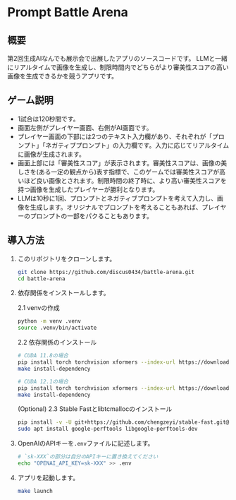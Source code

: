# Prompt Battle Arena

## 概要

第2回生成AIなんでも展示会で出展したアプリのソースコードです。
LLMと一緒にリアルタイムで画像を生成し、制限時間内でどちらがより審美性スコアの高い画像を生成できるかを競うアプリです。

## ゲーム説明

- 1試合は120秒間です。
- 画面左側がプレイヤー画面、右側がAI画面です。
- プレイヤー画面の下部には2つのテキスト入力欄があり、それぞれが「プロンプト」「ネガティブプロンプト」の入力欄です。入力に応じてリアルタイムに画像が生成されます。
- 画面上部には「審美性スコア」が表示されます。審美性スコアは、画像の美しさを(ある一定の観点から)表す指標で、このゲームでは審美性スコアが高いほど良い画像とされます。制限時間の終了時に、より高い審美性スコアを持つ画像を生成したプレイヤーが勝利となります。
- LLMは10秒に1回、プロンプトとネガティブプロンプトを考えて入力し、画像を生成します。オリジナルでプロンプトを考えることもあれば、プレイヤーのプロンプトの一部をパクることもあります。


## 導入方法

1. このリポジトリをクローンします。

    ```bash
    git clone https://github.com/discus0434/battle-arena.git
    cd battle-arena
    ```

2. 依存関係をインストールします。

    2.1 venvの作成

    ```bash
    python -m venv .venv
    source .venv/bin/activate
    ```

    2.2 依存関係のインストール


    ```bash
    # CUDA 11.8の場合
    pip install torch torchvision xformers --index-url https://download.pytorch.org/whl/cu118
    make install-dependency
    ```


    ```bash
    # CUDA 12.1の場合
    pip install torch torchvision xformers --index-url https://download.pytorch.org/whl/cu121
    make install-dependency
    ```

    (Optional) 2.3 Stable Fastとlibtcmallocのインストール

    ```bash
    pip install -v -U git+https://github.com/chengzeyi/stable-fast.git@main#egg=stable-fast
    sudo apt install google-perftools libgoogle-perftools-dev
    ```

3. OpenAIのAPIキーを`.env`ファイルに記述します。

    ```bash
    # `sk-XXX`の部分は自分のAPIキーに置き換えてください
    echo "OPENAI_API_KEY=sk-XXX" >> .env
    ```

4. アプリを起動します。

    ```bash
    make launch
    ```
